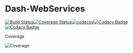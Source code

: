 # Dash-WebServices

[![Build Status](https://travis-ci.org/ArnaudFlaesch/Dash-WebServices.svg?branch=master)](https://travis-ci.org/ArnaudFlaesch/Dash-WebServices)[![Coverage Status](https://coveralls.io/repos/github/ArnaudFlaesch/Dash-WebServices/badge.svg?branch=master)](https://coveralls.io/github/ArnaudFlaesch/Dash-WebServices?branch=master)[![codecov](https://codecov.io/gh/ArnaudFlaesch/Dash-WebServices/branch/master/graph/badge.svg)](https://codecov.io/gh/ArnaudFlaesch/Dash-WebServices)[![Codacy Badge](https://app.codacy.com/project/badge/Grade/8422ce6a2abd4cbc97ca89161d774d3b)](https://www.codacy.com/manual/arnaudflaesch/Dash-WebServices?utm_source=github.com&amp;utm_medium=referral&amp;utm_content=ArnaudFlaesch/Dash-WebServices&amp;utm_campaign=Badge_Grade)[![Codacy Badge](https://api.codacy.com/project/badge/Coverage/8422ce6a2abd4cbc97ca89161d774d3b)](https://www.codacy.com/app/arnaudflaesch/Dash-WebServices?utm_source=github.com&amp;utm_medium=referral&amp;utm_content=ArnaudFlaesch/Dash-WebServices&amp;utm_campaign=Badge_Coverage)

Coverage

![Coverage](https://codecov.io/gh/ArnaudFlaesch/Dash-WebServices/branch/master/graphs/sunburst.svg)
